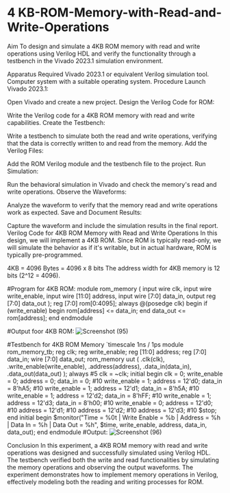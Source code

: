 # 4 KB-ROM-Memory-with-Read-and-Write-Operations
Aim
To design and simulate a 4KB ROM memory with read and write operations using Verilog HDL and verify the functionality through a testbench in the Vivado 2023.1 simulation environment.

Apparatus Required
Vivado 2023.1 or equivalent Verilog simulation tool.
Computer system with a suitable operating system.
Procedure
Launch Vivado 2023.1:

Open Vivado and create a new project.
Design the Verilog Code for ROM:

Write the Verilog code for a 4KB ROM memory with read and write capabilities.
Create the Testbench:

Write a testbench to simulate both the read and write operations, verifying that the data is correctly written to and read from the memory.
Add the Verilog Files:

Add the ROM Verilog module and the testbench file to the project.
Run Simulation:

Run the behavioral simulation in Vivado and check the memory's read and write operations.
Observe the Waveforms:

Analyze the waveform to verify that the memory read and write operations work as expected.
Save and Document Results:

Capture the waveform and include the simulation results in the final report.
Verilog Code for 4KB ROM Memory with Read and Write Operations
In this design, we will implement a 4KB ROM. Since ROM is typically read-only, we will simulate the behavior as if it's writable, but in actual hardware, ROM is typically pre-programmed.

4KB = 4096 Bytes = 4096 x 8 bits
The address width for 4KB memory is 12 bits (2^12 = 4096).


#Program for 4KB ROM:
module rom_memory ( input wire clk, input wire write_enable,
input wire [11:0] address, 
input wire [7:0] data_in,
output reg [7:0] data_out
); 
reg [7:0] rom[0:4095]; 
always @(posedge clk)
begin 
if (write_enable) begin rom[address] <= data_in; end data_out <= rom[address]; 
end 
endmodule

#Output foor 4KB ROM:
![Screenshot (95)](https://github.com/user-attachments/assets/8068f579-03b9-4afa-9ef2-401d546437fd)


#Testbench for 4KB ROM Memory
`timescale 1ns / 1ps module rom_memory_tb;
reg clk; 
reg write_enable; 
reg [11:0] address; 
reg [7:0] data_in; 
wire [7:0] data_out;
rom_memory uut ( .clk(clk), .write_enable(write_enable), .address(address), .data_in(data_in), .data_out(data_out) ); 
always #5 clk = ~clk;
initial begin clk = 0; 
write_enable = 0; 
address = 0; 
data_in = 0;
#10 write_enable = 1; 
address = 12'd0; 
data_in = 8'hA5;
#10 write_enable = 1; 
address = 12'd1; 
data_in = 8'h5A;
#10 write_enable = 1;
address = 12'd2; 
data_in = 8'hFF;
#10 write_enable = 1; 
address = 12'd3;
data_in = 8'h00;
#10 write_enable = 0; 
address = 12'd0; 
#10 address = 12'd1; 
#10 address = 12'd2; 
#10 address = 12'd3; #10 $stop;
end 
initial begin $monitor("Time = %0t | Write Enable = %b | Address = %h | Data In = %h | Data Out = %h", $time, write_enable, address, data_in, data_out);
end
endmodule
 #Output:
![Screenshot (96)](https://github.com/user-attachments/assets/9b6b6cfb-abb9-4b4b-a563-7a3bdc16aa07)


Conclusion
In this experiment, a 4KB ROM memory with read and write operations was designed and successfully simulated using Verilog HDL. The testbench verified both the write and read functionalities by simulating the memory operations and observing the output waveforms. The experiment demonstrates how to implement memory operations in Verilog, effectively modeling both the reading and writing processes for ROM.
